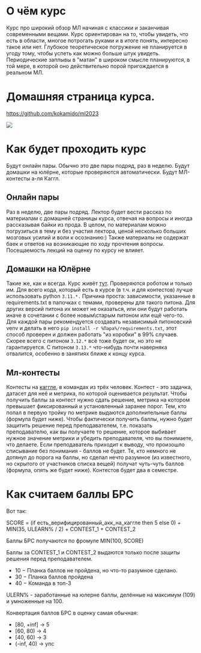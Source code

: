 # О чём курс
Курс про широкий обзор МЛ начиная с классики и заканчивая современными вещами. Курс ориентирован на то, чтобы увидеть, что есть в области, многое потрогать руками и в итоге понять, интересно такое или нет. Глубокое теоретическое погружение не планируется в угоду тому, чтобы успеть как можно больше штук увидеть. Периодические заплывы в "матан" в широком смысле планируются, в той мере, в которой оно действительно порой пригождается в реальном МЛ.

# Домашняя страница курса.

https://github.com/kokamido/ml2023

![](qr_git.png)

# Как будет проходить курс
Будут онлайн пары. Обычно это две пары подряд, раз в неделю. Будут домашки на юлёрне, которые проверяются автоматически. Будут МЛ-контесты а-ля Каггл.

## Онлайн пары
Раз в неделю, две пары подряд. Лектор будет вести рассказ по материалам с домашней страницы курса, отвечая на вопросы и иногда рассказывая байки из прода. В целом, по материалам можно погрузиться в тему и без участия лектора, ценой несколько больших мозговых усилий и воли к осознанию:) Также материалы не содержат баек и ответов на возникающие по ходу прочтения вопросы. Посещаемость лекций на оценку по курсу не влияет.

## Домашки на Юлёрне
Такие же, как и всегда. Курс живёт [тут](https://ulearn.me/course/ml). Проверяются роботом и только им. Для всего кода, который есть в курсе (в т.ч. и для контестов) лучше использовать python `3.11.*.` Причина проста: зависимости, указанные в requirements.txt в папочках с темами, проверены для такого питона. Для других версий питона их может не оказаться, или они будут работать иначе в сочетании с более новым\старым питоном или ещё чего-то. Для каждой пары рекомендуется создавать независимый питоновский venv и делать в него `pip install -r %Пара%/requirements.txt`, этот способ проверен и должен работать "из коробки" в 99% случаев. Скорее всего с питоном `3.12.*` всё тоже будет ок, но это не гарантируется. С питоном `3.13.*` что-нибудь почти наверняка отвалится, особенно в занятиях ближе к концу курса.

## Мл-контесты
Контесты на [каггле](https://www.kaggle.com), в командах из трёх человек. Контест - это задачка, датасет для неё и метрика, по которой оценивается результат. Чтобы получить баллы за контест нужно сдать решение, метрика на котором превышает фиксированный и установленный заранее порог. Тем, кто попал в первую тройку по метрике выдаются дополнительные баллы (формула будет ниже). Чтобы фактически получить баллы, нужно будет защитить решение перед преподавателем, т.е. показать преподавателю, как вы получаете то решение, которое выбивает нужное значение метрики и убедить преподавателя, что вы понимаете, что делаете. Если преподаватель приходит к выводу, что произошло списывание без понимания - баллов не будет. Те, кто немного не дотянул до порога на баллы, но сделал нечто разумное (из известного, но скрытого от участников списка вещей) получат чуть-чуть баллов (формула, опять же будет ниже). Контестов будет два в семестре.

# Как считаем баллы БРС
Вот так:

SCORE = (if есть_верифицированный_акк_на_каггле then 5 else 0) + MIN(35, ULEARN% / 2) + CONTEST_1 + CONTEST_2

Баллы БРС получаются по фромуле MIN(100, SCORE)

Баллы за CONTEST_1 и CONTEST_2 выдаются только после защиты решения перед преподавателем.

* 10 − Планка баллов не пройдена, но что-то разумное сделано.
* 30 − Планка баллов пройдена
* 40 − Команда в топ-3

ULERN% - заработанные на юлерне баллы, делённые на максимум (109) и умноженные на 100.

Конвертация баллов БРС в оценку самая обычная: 
* [80, +inf] -> 5
* [60, 80) -> 4
* [40, 60) -> 3
* (-inf, 40) -> упс
